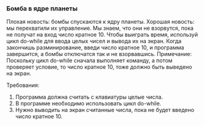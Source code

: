 
### Бомба в ядре планеты

Плохая новость: бомбы спускаются к ядру планеты.
Хорошая новость: мы перехватили их управление.
Мы знаем, что они не взорвутся, пока не получат на вход число кратное 10.
Чтобы выиграть время, используй цикл do-while для ввода целых чисел и вывода их на экран.
Когда закончишь разминирование, введи число кратное 10, и программа завершится, а бомбы отключатся так и не взорвавшись.
Примечание:
Поскольку цикл do-while сначала выполняет команду, а потом проверяет условие, то число кратное 10, тоже должно быть выведено на экран.


Требования:
1.	Программа должна считать с клавиатуры целые числа.
2.	В программе необходимо использовать цикл do-while.
3.	Нужно выводить на экран считанные числа, пока не будет введено число кратное 10.


